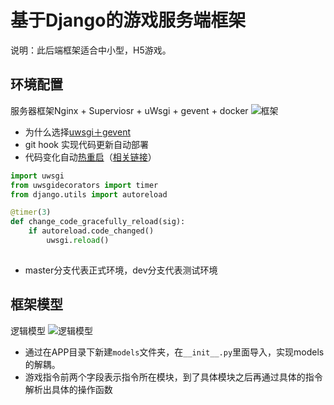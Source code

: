 #  基于Django的游戏服务端框架

说明：此后端框架适合中小型，H5游戏。

## 环境配置

服务器框架Nginx + Superviosr + uWsgi + gevent + docker
![框架](https://raw.githubusercontent.com/ST9527/django_game_server/master/docs/框架.png)


- 为什么选择[uwsgi＋gevent](http://blog.kgriffs.com/2012/12/18/uwsgi-vs-gunicorn-vs-node-benchmarks.html)
- git hook 实现代码更新自动部署
- 代码变化自动[热重启](http://projects.unbit.it/uwsgi/wiki/TipsAndTricks#uWSGIdjangoautoreloadmode)（[相关链接](http://uwsgi-docs.readthedocs.org/en/latest/PythonModule.html)）

``` python
import uwsgi
from uwsgidecorators import timer
from django.utils import autoreload

@timer(3)
def change_code_gracefully_reload(sig):
    if autoreload.code_changed()
        uwsgi.reload()
        
```

- master分支代表正式环境，dev分支代表测试环境


## 框架模型

逻辑模型
![逻辑模型](https://raw.githubusercontent.com/ST9527/django_game_server/master/docs/模型.png)

- 通过在APP目录下新建`models`文件夹，在`__init__.py`里面导入，实现models的解耦。
- 游戏指令前两个字段表示指令所在模块，到了具体模块之后再通过具体的指令解析出具体的操作函数

